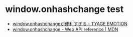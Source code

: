 window.onhashchange test
========================

* [window.onhashchangeが便利すぎる - TYAGE EMOTION](http://d.hatena.ne.jp/da-yoshi/20100723/1279896164)
* [window.onhashchange - Web API reference | MDN](https://developer.mozilla.org/en-US/docs/Web/API/window.onhashchange)

